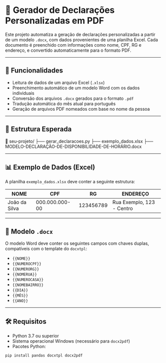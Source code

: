 # 📝 Gerador de Declarações Personalizadas em PDF

Este projeto automatiza a geração de declarações personalizadas a partir de um modelo `.docx`, com dados provenientes de uma planilha Excel. Cada documento é preenchido com informações como nome, CPF, RG e endereço, e convertido automaticamente para o formato PDF.

---

## 📌 Funcionalidades

- Leitura de dados de um arquivo Excel (`.xlsx`)
- Preenchimento automático de um modelo Word com os dados individuais
- Conversão dos arquivos `.docx` gerados para o formato `.pdf`
- Tradução automática do mês atual para português
- Geração de arquivos PDF nomeados com base no nome da pessoa

---

## 📁 Estrutura Esperada

📂 seu-projeto/
├── gerar_declaracoes.py
├── exemplo_dados.xlsx
├── MODELO-DECLARAÇÃO-DE-DISPONIBILIDADE-DE-HORÁRIO.docx


---

## 📊 Exemplo de Dados (Excel)

A planilha `exemplo_dados.xlsx` deve conter a seguinte estrutura:

| NOME          | CPF           | RG            | ENDEREÇO                      |
|---------------|---------------|---------------|-------------------------------|
| João da Silva | 000.000.000-00| 123456789      | Rua Exemplo, 123 - Centro     |

---

## 🧾 Modelo `.docx`

O modelo Word deve conter os seguintes campos com chaves duplas, compatíveis com o template do `docxtpl`:

- `{{NOME}}`
- `{{NUMEROCPF}}`
- `{{NUMERORG}}`
- `{{NOMERUA}}`
- `{{NUMEROCASA}}`
- `{{NOMEBAIRRO}}`
- `{{DIA}}`
- `{{MÊS}}`
- `{{ANO}}`

---

## 🛠️ Requisitos

- Python 3.7 ou superior
- Sistema operacional Windows (necessário para `docx2pdf`)
- Pacotes Python:

```bash
pip install pandas docxtpl docx2pdf
